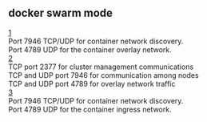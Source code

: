 ## docker swarm mode
[1](https://docs.docker.com/engine/swarm/networking/)  
Port 7946 TCP/UDP for container network discovery.  
Port 4789 UDP for the container overlay network.  
[2](https://github.com/docker/docker/blob/master/docs/swarm/swarm-tutorial/index.md)  
TCP port 2377 for cluster management communications  
TCP and UDP port 7946 for communication among nodes  
TCP and UDP port 4789 for overlay network traffic  
[3](https://github.com/docker/docker/blob/master/docs/swarm/ingress.md)  
Port 7946 TCP/UDP for container network discovery.  
Port 4789 UDP for the container ingress network.